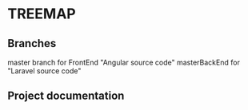 # TREEMAP

## Branches
   master branch for FrontEnd "Angular source code"
   masterBackEnd for "Laravel source code"

## Project documentation
